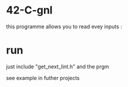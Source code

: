 # 42-C-gnl

this programme allows you to read evey inputs :

# run
just include "get_next_lint.h"
and the prgm

see example in futher projects
